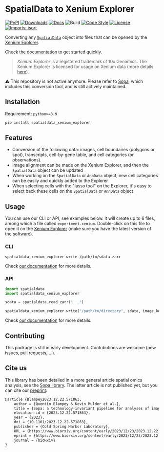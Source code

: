 # SpatialData to Xenium Explorer

[![PyPI](https://img.shields.io/pypi/v/spatialdata_xenium_explorer.svg)](https://pypi.org/project/spatialdata_xenium_explorer)
[![Downloads](https://static.pepy.tech/badge/spatialdata_xenium_explorer)](https://pepy.tech/project/spatialdata_xenium_explorer)
[![Docs](https://img.shields.io/badge/docs-mkdocs-blue)](https://quentinblampey.github.io/spatialdata_xenium_explorer/)
![Build](https://github.com/quentinblampey/spatialdata_xenium_explorer/workflows/ci/badge.svg)
[![Code Style](https://img.shields.io/badge/code%20style-black-000000.svg)](https://github.com/python/black)
[![License](https://img.shields.io/pypi/l/spatialdata_xenium_explorer.svg)](https://github.com/quentinblampey/spatialdata_xenium_explorer/blob/master/LICENSE)
[![Imports: isort](https://img.shields.io/badge/imports-isort-blueviolet)](https://pycqa.github.io/isort/)

Converting any [`SpatialData`](https://github.com/scverse/spatialdata) object into files that can be opened by the [Xenium Explorer](https://www.10xgenomics.com/support/software/xenium-explorer).


Check [the documentation](https://quentinblampey.github.io/spatialdata_xenium_explorer/) to get started quickly.

> *Xenium Explorer* is a registered trademark of 10x Genomics. The Xenium Explorer is licensed for usage on Xenium data (more details [here](https://www.10xgenomics.com/legal/end-user-software-license-agreement)).

⚠️ This repository is not active anymore. Please refer to [Sopa](https://github.com/gustaveroussy/sopa), which includes this conversion tool, and is still actively maintained.

## Installation

Requirement: `python>=3.9`

```sh
pip install spatialdata_xenium_explorer
```

## Features

- Conversion of the following data: images, cell boundaries (polygons or spot), transcripts, cell-by-gene table, and cell categories (or observations).
- Image alignment can be made on the Xenium Explorer, and then the `SpatialData` object can be updated
- When working on the `SpatialData` or `AnnData` object, new cell categories can be easily and quickly added to the Explorer
- When selecting cells with the "lasso tool" on the Explorer, it's easy to select back these cells on the `SpatialData` or `AnnData` object

## Usage

You can use our CLI or API, see examples below. It will create up to 6 files, among which a file called `experiment.xenium`. Double-click on this file to open it on the [Xenium Explorer](https://www.10xgenomics.com/support/software/xenium-explorer/downloads) (make sure you have the latest version of the software).

### CLI

```sh
spatialdata_xenium_explorer write /path/to/sdata.zarr
```

Check [our documentation](https://quentinblampey.github.io/spatialdata_xenium_explorer/cli) for more details.

### API

```python
import spatialdata
import spatialdata_xenium_explorer

sdata = spatialdata.read_zarr("...")

spatialdata_xenium_explorer.write("/path/to/directory", sdata, image_key, shapes_key, points_key, gene_column)
```

Check [our documentation](https://quentinblampey.github.io/spatialdata_xenium_explorer/api) for more details.

## Contributing

This package is still in early development. Contributions are welcome (new issues, pull requests, ...).

## Cite us

This library has been detailed in a more general article spatial omics analysis, see the [Sopa library](https://github.com/gustaveroussy/sopa).
The latter article is not published yet, but you can cite our [preprint](https://www.biorxiv.org/content/10.1101/2023.12.22.571863v1):

```txt
@article {Blampey2023.12.22.571863,
	author = {Quentin Blampey & Kevin Mulder et al.},
	title = {Sopa: a technology-invariant pipeline for analyses of image-based spatial-omics},
	elocation-id = {2023.12.22.571863},
	year = {2023},
	doi = {10.1101/2023.12.22.571863},
	publisher = {Cold Spring Harbor Laboratory},
	URL = {https://www.biorxiv.org/content/early/2023/12/23/2023.12.22.571863},
	eprint = {https://www.biorxiv.org/content/early/2023/12/23/2023.12.22.571863.full.pdf},
	journal = {bioRxiv}
}
```
